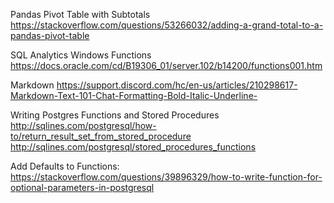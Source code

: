 Pandas Pivot Table with Subtotals
https://stackoverflow.com/questions/53266032/adding-a-grand-total-to-a-pandas-pivot-table

SQL Analytics Windows Functions
https://docs.oracle.com/cd/B19306_01/server.102/b14200/functions001.htm

Markdown
https://support.discord.com/hc/en-us/articles/210298617-Markdown-Text-101-Chat-Formatting-Bold-Italic-Underline-

Writing Postgres Functions and Stored Procedures
http://sqlines.com/postgresql/how-to/return_result_set_from_stored_procedure
http://sqlines.com/postgresql/stored_procedures_functions

Add Defaults to Functions: https://stackoverflow.com/questions/39896329/how-to-write-function-for-optional-parameters-in-postgresql